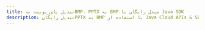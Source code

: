 ---title: تبدیل پاورپوینت بهBMP، PPTX به BMP مبدل رایگان یا Java SDKdescription: تبدیل رایگانPPTX به BMP با استفاده از Java Cloud APIs & SDK. همچنین اسناد Microsoft PowerPoint را در Cloud ایجاد، ویرایش و رندر کنید.---